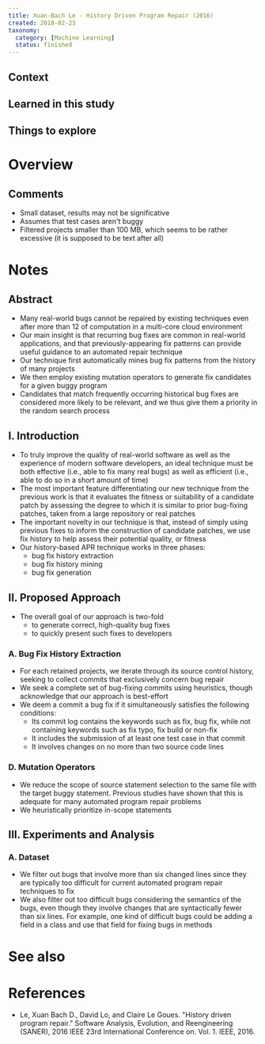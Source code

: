 ```yaml
---
title: Xuan-Bach Le - History Driven Program Repair (2016)
created: 2018-02-23
taxonomy:
  category: [Machine Learning]
  status: finished
---
```


## Context

## Learned in this study

## Things to explore

# Overview
## Comments
* Small dataset, results may not be significative
* Assumes that test cases aren't buggy
* Filtered projects smaller than 100 MB, which seems to be rather excessive (it is supposed to be text after all)

# Notes
## Abstract
* Many real-world bugs cannot be repaired by existing techniques even after more than 12 of computation in a multi-core cloud environment
* Our main insight is that recurring bug fixes are common in real-world applications, and that previously-appearing fix patterns can provide useful guidance to an automated repair technique
* Our technique first automatically mines bug fix patterns from the history of many projects
* We then employ existing mutation operators to generate fix candidates for a given buggy program
* Candidates that match frequently occurring historical bug fixes are considered more likely to be relevant, and we thus give them a priority in the random search process

## I. Introduction
* To truly improve the quality of real-world software as well as the experience of modern software developers, an ideal technique must be both effective (i.e., able to fix many real bugs) as well as efficient (i.e., able to do so in a short amount of time)
* The most important feature differentiating our new technique from the previous work is that it evaluates the fitness or suitability of a candidate patch by assessing the degree to which it is similar to prior bug-fixing patches, taken from a large repository or real patches
* The important novelty in our technique is that, instead of simply using previous fixes to inform the construction of candidate patches, we use fix history to help assess their potential quality, or fitness
* Our history-based APR technique works in three phases:
	* bug fix history extraction
	* bug fix history mining
	* bug fix generation

## II. Proposed Approach
* The overall goal of our approach is two-fold
	* to generate correct, high-quality bug fixes
	* to quickly present such fixes to developers

### A. Bug Fix History Extraction
* For each retained projects, we iterate through its source control history, seeking to collect commits that exclusively concern bug repair
* We seek a complete set of bug-fixing commits using heuristics, though acknowledge that our approach is best-effort
* We deem a commit a bug fix if it simultaneously satisfies the following conditions:
	* Its commit log contains the keywords such as fix, bug fix, while not containing keywords such as fix typo, fix build or non-fix
	* It includes the submission of at least one test case in that commit
	* It involves changes on no more than two source code lines

### D. Mutation Operators
* We reduce the scope of source statement selection to the same file with the target buggy statement. Previous studies have shown that this is adequate for many automated program repair problems
* We heuristically prioritize in-scope statements

## III. Experiments and Analysis
### A. Dataset
* We filter out bugs that involve more than six changed lines since they are typically too difficult for current automated program repair techniques to fix
* We also filter out too difficult bugs considering the semantics of the bugs, even though they involve changes that are syntactically fewer than six lines. For example, one kind of difficult bugs could be adding a field in a class and use that field for fixing bugs in methods

# See also

# References
* Le, Xuan Bach D., David Lo, and Claire Le Goues. "History driven program repair." Software Analysis, Evolution, and Reengineering (SANER), 2016 IEEE 23rd International Conference on. Vol. 1. IEEE, 2016.